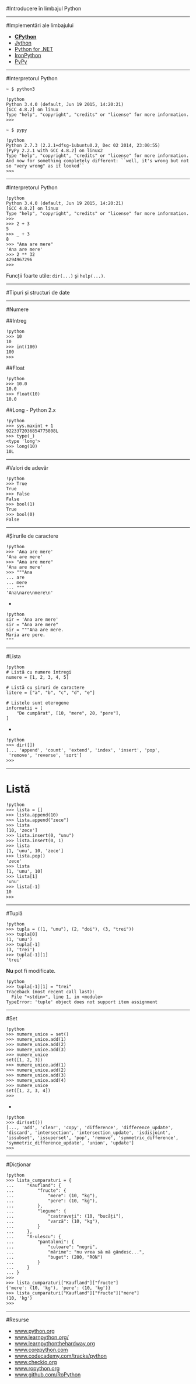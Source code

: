 #Introducere în limbajul Python

---

#Implementări ale limbajului

- **[CPython](https://www.python.org/)**
- [Jython](http://www.jython.org/)
- [Python for .NET](http://pythonnet.sourceforge.net/)
- [IronPython](http://ironpython.net/)
- [PyPy](http://pypy.org/)

---

#Interpretorul Python

```
~ $ python3
```

    !python
    Python 3.4.0 (default, Jun 19 2015, 14:20:21) 
    [GCC 4.8.2] on linux
    Type "help", "copyright", "credits" or "license" for more information.
    >>> 


```
~ $ pypy
```

    !python
    Python 2.7.3 (2.2.1+dfsg-1ubuntu0.2, Dec 02 2014, 23:00:55)
    [PyPy 2.2.1 with GCC 4.8.2] on linux2
    Type "help", "copyright", "credits" or "license" for more information.
    And now for something completely different: ``well, it's wrong but not
    so "very wrong" as it looked``
    >>>

---

#Interpretorul Python
    
    !python
    Python 3.4.0 (default, Jun 19 2015, 14:20:21) 
    [GCC 4.8.2] on linux
    Type "help", "copyright", "credits" or "license" for more information.
    >>> 
    >>> 2 + 3
    5
    >>> _ + 3
    8
    >>> "Ana are mere"
    'Ana are mere'
    >>> 2 ** 32
    4294967296
    >>> 

Funcții foarte utile:  ```dir(...)``` și ```help(...)```.

---

#Tipuri și structuri de date

---

#Numere

##Intreg
    
    !python
    >>> 10
    10
    >>> int(100)
    100
    >>> 

##Float
    
    !python
    >>> 10.0
    10.0
    >>> float(10)
    10.0

##Long - Python 2.x
    
    !python
    >>> sys.maxint + 1
    9223372036854775808L
    >>> type(_)
    <type 'long'>
    >>> long(10)
    10L

---

#Valori de adevăr
    
    !python
    >>> True
    True
    >>> False
    False
    >>> bool(1)
    True
    >>> bool(0)
    False

---

#Șirurile de caractere
    
    !python
    >>> 'Ana are mere'
    'Ana are mere'
    >>> "Ana are mere"
    'Ana are mere'
    >>> """Ana
    ... are
    ... mere
    ... """
    'Ana\nare\nmere\n'

-

    !python
    sir = 'Ana are mere'
    sir = "Ana are mere"
    sir = """Ana are mere.
    Maria are pere.
    """

---

#Lista

    !python
    # Listă cu numere întregi
    numere = [1, 2, 3, 4, 5]
    
    # Listă cu șiruri de caractere
    litere = ["a", "b", "c", "d", "e"]
    
    # Listele sunt eterogene
    informatii = [
        "De cumpărat", [10, "mere", 20, "pere"],
    ]

-

    !python
    >>> dir([])
    [... 'append', 'count', 'extend', 'index', 'insert', 'pop',
     'remove', 'reverse', 'sort']
    >>> 

---

# Listă

    !python
    >>> lista = []
    >>> lista.append(10)
    >>> lista.append("zece")
    >>> lista
    [10, 'zece']
    >>> lista.insert(0, "unu")
    >>> lista.insert(0, 1)
    >>> lista
    [1, 'unu', 10, 'zece']
    >>> lista.pop()
    'zece'
    >>> lista
    [1, 'unu', 10]
    >>> lista[1]
    'unu'
    >>> lista[-1]
    10
    >>> 
---

#Tuplă

    !python
    >>> tupla = ((1, "unu"), (2, "doi"), (3, "trei"))
    >>> tupla[0]
    (1, 'unu')
    >>> tupla[-1]
    (3, 'trei')
    >>> tupla[-1][1]
    'trei'

**Nu** pot fi modificate.

    !python
    >>> tupla[-1][1] = "trei"
    Traceback (most recent call last):
      File "<stdin>", line 1, in <module>
    TypeError: 'tuple' object does not support item assignment

---


#Set

    !python
    >>> numere_unice = set()
    >>> numere_unice.add(1)
    >>> numere_unice.add(2)
    >>> numere_unice.add(3)
    >>> numere_unice
    set([1, 2, 3])
    >>> numere_unice.add(1)
    >>> numere_unice.add(2)
    >>> numere_unice.add(3)
    >>> numere_unice.add(4)
    >>> numere_unice
    set([1, 2, 3, 4])
    >>> 

-

    !python
    >>> dir(set())
    [..., 'add', 'clear', 'copy', 'difference', 'difference_update',
    'discard', 'intersection', 'intersection_update', 'isdisjoint',
    'issubset', 'issuperset', 'pop', 'remove', 'symmetric_difference',
    'symmetric_difference_update', 'union', 'update']
    >>> 

---

#Dicționar

    !python
    >>> lista_cumparaturi = {
    ...     "Kaufland": {
    ...         "fructe": {
    ...             "mere": (10, "kg"),
    ...             "pere": (10, "kg"),
    ...         },
    ...         "legume": {
    ...             "castraveți": (10, "bucăți"),
    ...             "varză": (10, "kg"),
    ...         }
    ...     },
    ...     "X-ulescu": {
    ...         "pantaloni": {
    ...             "culoare": "negri",
    ...             "mărime": "nu vrea să mă gândesc...",
    ...             "buget": (200, "RON")
    ...         }
    ...     }
    ... }
    >>> 
    >>> lista_cumparaturi["Kaufland"]["fructe"]
    {'mere': (10, 'kg'), 'pere': (10, 'kg')}
    >>> lista_cumparaturi["Kaufland"]["fructe"]["mere"]
    (10, 'kg')
    >>>

---

#Resurse

- www.python.org
- www.learnpython.org/
- www.learnpythonthehardway.org
- www.corepython.com
- www.codecademy.com/tracks/python
- www.checkio.org
- www.ropython.org
- www.github.com/RoPython
